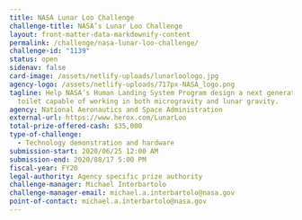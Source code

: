 ```yaml
---
title: NASA Lunar Loo Challenge
challenge-title: NASA’s Lunar Loo Challenge
layout: front-matter-data-markdownify-content
permalink: /challenge/nasa-lunar-loo-challenge/
challenge-id: "1139"
status: open
sidenav: false
card-image: /assets/netlify-uploads/lunarloologo.jpg
agency-logo: /assets/netlify-uploads/717px-NASA_logo.png
tagline: Help NASA’s Human Landing System Program design a next generation space
  toilet capable of working in both microgravity and lunar gravity.
agency: National Aeronautics and Space Administration
external-url: https://www.herox.com/LunarLoo
total-prize-offered-cash: $35,000
type-of-challenge:
  - Technology demonstration and hardware
submission-start: 2020/06/25 12:00 AM
submission-end: 2020/08/17 5:00 PM
fiscal-year: FY20
legal-authority: Agency specific prize authority
challenge-manager: Michael Interbartolo
challenge-manager-email: michael.a.interbartolo@nasa.gov
point-of-contact: michael.a.interbartolo@nasa.gov
---
```

